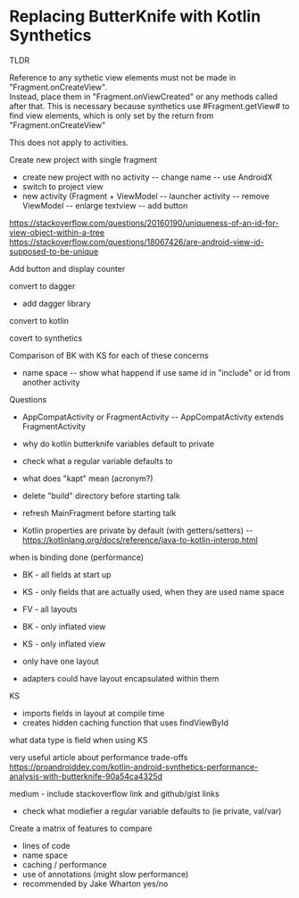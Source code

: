 # Replacing ButterKnife with Kotlin Synthetics

TLDR

Reference to any sythetic view elements must not be made in "Fragment.onCreateView".  
Instead, place them in "Fragment.onViewCreated" or any methods called after that.
This is necessary because synthetics use #Fragment.getView# to find view elements,
which is only set by the return from "Fragment.onCreateView"

This does not apply to activities.


Create new project with single fragment
- create new project with no activity
-- change name
-- use AndroidX
- switch to project view
- new activity (Fragment + ViewModel
-- launcher activity
-- remove ViewModel
-- enlarge textview
-- add button

https://stackoverflow.com/questions/20160190/uniqueness-of-an-id-for-view-object-within-a-tree
https://stackoverflow.com/questions/18067426/are-android-view-id-supposed-to-be-unique


Add button and display counter

convert to dagger

- add dagger library

convert to kotlin

covert to synthetics

Comparison of BK with KS for each of these concerns
- name space
-- show what happend if use same id in "include" or id from another activity

Questions
 - AppCompatActivity or FragmentActivity
 -- AppCompatActivity extends FragmentActivity
 - why do kotlin butterknife variables default to private
 - check what a regular variable defaults to
 - what does "kapt" mean (acronym?)
 - delete "build" directory before starting talk
 - refresh MainFragment before starting talk

 - Kotlin properties are private by default (with getters/setters)
 -- https://kotlinlang.org/docs/reference/java-to-kotlin-interop.html

 when is binding done (performance)
 - BK - all fields at start up
 - KS - only fields that are actually used, when they are used
 name space
 - FV - all layouts
 - BK - only inflated view
 - KS - only inflated view

 - only have one layout
 - adapters could have layout encapsulated within them

 KS
 - imports fields in layout at compile time
 - creates hidden caching function that uses findViewById

 what data type is field when using KS

 very useful article about performance trade-offs
 https://proandroiddev.com/kotlin-android-synthetics-performance-analysis-with-butterknife-90a54ca4325d

 medium - include stackoverflow link and github/gist links

 - check what modiefier a regular variable defaults to (ie private, val/var)
 
 Create a matrix of features to compare
 - lines of code
 - name space
 - caching / performance
 - use of annotations (might slow performance)
 - recommended by Jake Wharton yes/no
 
